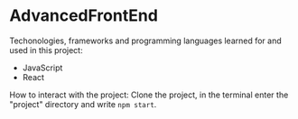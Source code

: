 # AdvancedFrontEnd
Techonologies, frameworks and programming languages learned for and used in this project:
- JavaScript
- React

How to interact with the project:
Clone the project, in the terminal enter the "project" directory and write `npm start`.
